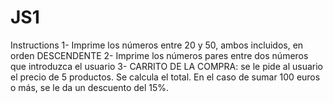 # JS1
Instructions 1- Imprime los números entre 20 y 50, ambos incluidos, en orden DESCENDENTE   2- Imprime los números pares entre dos números que introduzca el usuario   3- CARRITO DE LA COMPRA: se le pide al usuario el precio de 5 productos. Se calcula el total. En el caso de sumar 100 euros o más, se le da un descuento del 15%.
